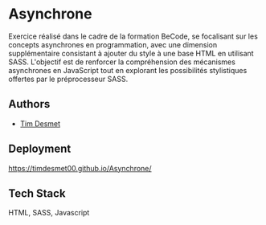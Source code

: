 # Asynchrone

Exercice réalisé dans le cadre de la formation BeCode, se focalisant sur les concepts asynchrones en programmation, avec une dimension supplémentaire consistant à ajouter du style à une base HTML en utilisant SASS. L'objectif est de renforcer la compréhension des mécanismes asynchrones en JavaScript tout en explorant les possibilités stylistiques offertes par le préprocesseur SASS.


## Authors

- [Tim Desmet](https://github.com/TimDesmet00)


## Deployment

https://timdesmet00.github.io/Asynchrone/

## Tech Stack

HTML, SASS, Javascript
